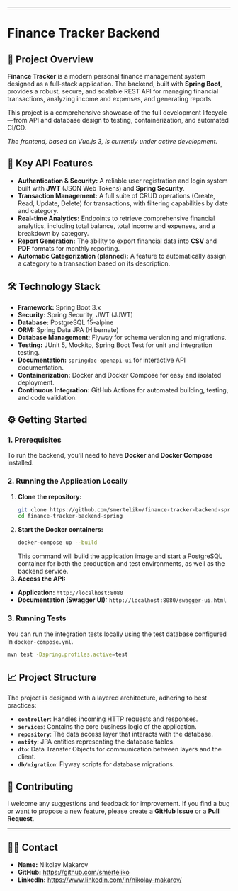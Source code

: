 
-----

# Finance Tracker Backend

## 🌟 Project Overview

**Finance Tracker** is a modern personal finance management system designed as a full-stack application. The backend, built with **Spring Boot**, provides a robust, secure, and scalable REST API for managing financial transactions, analyzing income and expenses, and generating reports.

This project is a comprehensive showcase of the full development lifecycle—from API and database design to testing, containerization, and automated CI/CD.

_The frontend, based on Vue.js 3, is currently under active development._

## 🚀 Key API Features

* **Authentication & Security:** A reliable user registration and login system built with **JWT** (JSON Web Tokens) and **Spring Security**.
* **Transaction Management:** A full suite of CRUD operations (Create, Read, Update, Delete) for transactions, with filtering capabilities by date and category.
* **Real-time Analytics:** Endpoints to retrieve comprehensive financial analytics, including total balance, total income and expenses, and a breakdown by category.
* **Report Generation:** The ability to export financial data into **CSV** and **PDF** formats for monthly reporting.
* **Automatic Categorization (planned):** A feature to automatically assign a category to a transaction based on its description.

## 🛠️ Technology Stack

* **Framework:** Spring Boot 3.x
* **Security:** Spring Security, JWT (JJWT)
* **Database:** PostgreSQL 15-alpine
* **ORM:** Spring Data JPA (Hibernate)
* **Database Management:** Flyway for schema versioning and migrations.
* **Testing:** JUnit 5, Mockito, Spring Boot Test for unit and integration testing.
* **Documentation:** `springdoc-openapi-ui` for interactive API documentation.
* **Containerization:** Docker and Docker Compose for easy and isolated deployment.
* **Continuous Integration:** GitHub Actions for automated building, testing, and code validation.

## ⚙️ Getting Started

### 1\. Prerequisites

To run the backend, you'll need to have **Docker** and **Docker Compose** installed.

### 2\. Running the Application Locally

1.  **Clone the repository:**
    ```bash
    git clone https://github.com/smerteliko/finance-tracker-backend-spring.git
    cd finance-tracker-backend-spring
    ```
2.  **Start the Docker containers:**
    ```bash
    docker-compose up --build
    ```
    This command will build the application image and start a PostgreSQL container for both the production and test environments, as well as the backend service.
3.  **Access the API:**
   * **Application:** `http://localhost:8080`
   * **Documentation (Swagger UI):** `http://localhost:8080/swagger-ui.html`

### 3\. Running Tests

You can run the integration tests locally using the test database configured in `docker-compose.yml`.

```bash
mvn test -Dspring.profiles.active=test
```

## 📈 Project Structure

The project is designed with a layered architecture, adhering to best practices:

* **`controller`**: Handles incoming HTTP requests and responses.
* **`services`**: Contains the core business logic of the application.
* **`repository`**: The data access layer that interacts with the database.
* **`entity`**: JPA entities representing the database tables.
* **`dto`**: Data Transfer Objects for communication between layers and the client.
* **`db/migration`**: Flyway scripts for database migrations.

## 🤝 Contributing

I welcome any suggestions and feedback for improvement. If you find a bug or want to propose a new feature, please create a **GitHub Issue** or a **Pull Request**.

-----

## 👨‍💻 Contact

* **Name:** Nikolay Makarov
* **GitHub:** https://github.com/smerteliko
* **LinkedIn:** https://www.linkedin.com/in/nikolay-makarov/